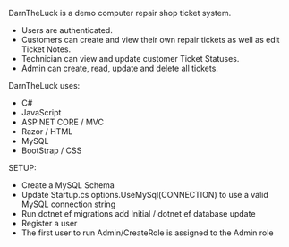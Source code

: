 DarnTheLuck is a demo computer repair shop ticket system.
* Users are authenticated.
* Customers can create and view their own repair tickets as well as edit Ticket Notes. 
* Technician can view and update customer Ticket Statuses.
* Admin can create, read, update and delete all tickets.

DarnTheLuck uses:
* C#
* JavaScript
* ASP.NET CORE / MVC
* Razor / HTML
* MySQL
* BootStrap / CSS

SETUP:
* Create a MySQL Schema
* Update Startup.cs options.UseMySql(CONNECTION) to use a valid MySQL connection string
* Run dotnet ef migrations add Initial / dotnet ef database update
* Register a user
* The first user to run Admin/CreateRole is assigned to the Admin role
